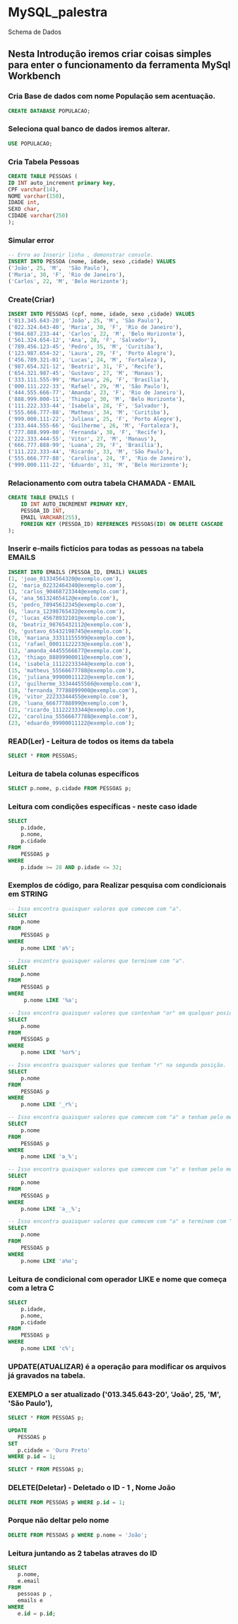 # MySQL_palestra
Schema de Dados

## Nesta Introdução iremos criar coisas simples para enter o funcionamento da ferramenta MySql Workbench


### Cria Base de dados com nome População sem acentuação.
```sql
CREATE DATABASE POPULACAO;
```
### Seleciona qual banco de dados iremos alterar.
```sql
USE POPULACAO;
```

### Cria Tabela Pessoas
```sql 
CREATE TABLE PESSOAS (
ID INT auto_increment primary key,
CPF varchar(14),
NOME varchar(150),
IDADE int,
SEXO char,
CIDADE varchar(250)
);
```

### Simular error
```sql 
-- Erro ao Inserir linha , demonstrar console.
INSERT INTO PESSOA (nome, idade, sexo ,cidade) VALUES
('João', 25, 'M',  'São Paulo'),
('Maria', 30, 'F', 'Rio de Janeiro'),
('Carlos', 22, 'M', 'Belo Horizonte');
```

### Create(Criar)
```sql
INSERT INTO PESSOAS (cpf, nome, idade, sexo ,cidade) VALUES
('013.345.643-20', 'João', 25, 'M', 'São Paulo'),
('022.324.643-40', 'Maria', 30, 'F', 'Rio de Janeiro'),
('904.687.233-44', 'Carlos', 22, 'M', 'Belo Horizonte'),
('561.324.654-12', 'Ana', 28, 'F', 'Salvador'),
('789.456.123-45', 'Pedro', 35, 'M', 'Curitiba'),
('123.987.654-32', 'Laura', 29, 'F', 'Porto Alegre'),
('456.789.321-01', 'Lucas', 24, 'M', 'Fortaleza'),
('987.654.321-12', 'Beatriz', 31, 'F', 'Recife'),
('654.321.987-45', 'Gustavo', 27, 'M', 'Manaus'),
('333.111.555-99', 'Mariana', 26, 'F', 'Brasília'),
('000.111.222-33', 'Rafael', 29, 'M', 'São Paulo'),
('444.555.666-77', 'Amanda', 23, 'F', 'Rio de Janeiro'),
('888.999.000-11', 'Thiago', 30, 'M', 'Belo Horizonte'),
('111.222.333-44', 'Isabela', 28, 'F', 'Salvador'),
('555.666.777-88', 'Matheus', 34, 'M', 'Curitiba'),
('999.000.111-22', 'Juliana', 25, 'F', 'Porto Alegre'),
('333.444.555-66', 'Guilherme', 26, 'M', 'Fortaleza'),
('777.888.999-00', 'Fernanda', 30, 'F', 'Recife'),
('222.333.444-55', 'Vitor', 27, 'M', 'Manaus'),
('666.777.888-99', 'Luana', 29, 'F', 'Brasília'),
('111.222.333-44', 'Ricardo', 33, 'M', 'São Paulo'),
('555.666.777-88', 'Carolina', 24, 'F', 'Rio de Janeiro'),
('999.000.111-22', 'Eduardo', 31, 'M', 'Belo Horizonte');
```

### Relacionamento com outra tabela CHAMADA - EMAIL	
```sql
CREATE TABLE EMAILS (
    ID INT AUTO_INCREMENT PRIMARY KEY,
    PESSOA_ID INT,
    EMAIL VARCHAR(255),
    FOREIGN KEY (PESSOA_ID) REFERENCES PESSOAS(ID) ON DELETE CASCADE
); 
```
 
### Inserir e-mails fictícios para todas as pessoas na tabela EMAILS
```sql
INSERT INTO EMAILS (PESSOA_ID, EMAIL) VALUES
(1, 'joao_01334564320@exemplo.com'),
(2, 'maria_02232464340@exemplo.com'),
(3, 'carlos_90468723344@exemplo.com'),
(4, 'ana_56132465412@exemplo.com'),
(5, 'pedro_78945612345@exemplo.com'),
(6, 'laura_12398765432@exemplo.com'),
(7, 'lucas_45678932101@exemplo.com'),
(8, 'beatriz_98765432112@exemplo.com'),
(9, 'gustavo_65432198745@exemplo.com'),
(10, 'mariana_33311155599@exemplo.com'),
(11, 'rafael_00011122233@exemplo.com'),
(12, 'amanda_44455566677@exemplo.com'),
(13, 'thiago_88899900011@exemplo.com'),
(14, 'isabela_11122233344@exemplo.com'),
(15, 'matheus_55566677788@exemplo.com'),
(16, 'juliana_99900011122@exemplo.com'),
(17, 'guilherme_33344455566@exemplo.com'),
(18, 'fernanda_77788899900@exemplo.com'),
(19, 'vitor_22233344455@exemplo.com'),
(20, 'luana_66677788899@exemplo.com'),
(21, 'ricardo_11122233344@exemplo.com'),
(22, 'carolina_55566677788@exemplo.com'),
(23, 'eduardo_99900011122@exemplo.com');
```



### READ(Ler) - Leitura de todos os items da tabela
```sql
SELECT * FROM PESSOAS;
```

### Leitura de tabela colunas específicos 
```sql
SELECT p.nome, p.cidade FROM PESSOAS p;
```

### Leitura com condições específicas - neste caso idade
```sql
SELECT 
    p.idade,
    p.nome, 
    p.cidade
FROM 
    PESSOAS p
WHERE
    p.idade >= 28 AND p.idade <= 32;
```


### Exemplos de código, para Realizar pesquisa com condicionais em STRING 

```sql
-- Isso encontra quaisquer valores que comecem com "a".
SELECT 
    p.nome
FROM
    PESSOAS p
WHERE
    p.nome LIKE 'a%';

-- Isso encontra quaisquer valores que terminem com "a".
SELECT 
    p.nome
FROM
    PESSOAS p
WHERE
     p.nome LIKE '%a';

-- Isso encontra quaisquer valores que contenham "or" em qualquer posição.
SELECT 
    p.nome
FROM
    PESSOAS p
WHERE
    p.nome LIKE '%or%';

-- Isso encontra quaisquer valores que tenham "r" na segunda posição.
SELECT 
    p.nome
FROM
    PESSOAS p
WHERE
    p.nome LIKE '_r%';

-- Isso encontra quaisquer valores que comecem com "a" e tenham pelo menos 2 caracteres de comprimento.
SELECT 
    p.nome
FROM
    PESSOAS p
WHERE
    p.nome LIKE 'a_%';

-- Isso encontra quaisquer valores que comecem com "a" e tenham pelo menos 3 caracteres de comprimento.
SELECT 
    p.nome
FROM
    PESSOAS p
WHERE
    p.nome LIKE 'a__%';

-- Isso encontra quaisquer valores que comecem com "a" e terminem com "o"
SELECT 
    p.nome
FROM
    PESSOAS p
WHERE
    p.nome LIKE 'a%o';
```

### Leitura de condicional com operador LIKE e nome que começa com a letra C

```sql
SELECT 
    p.idade,
    p.nome, 
    p.cidade
FROM 
	PESSOAS p
WHERE
    p.nome LIKE 'c%';
```


### UPDATE(ATUALIZAR) é a operação para modificar os arquivos já gravados na tabela.
### EXEMPLO a ser atualizado ('013.345.643-20', 'João', 25, 'M', 'São Paulo'),

```sql
SELECT * FROM PESSOAS p; 
```

```sql
UPDATE 
   PESSOAS p
SET 
   p.cidade = 'Ouro Preto'
WHERE p.id = 1;

SELECT * FROM PESSOAS p;
```

### DELETE(Deletar) - Deletado o ID - 1 , Nome João
```sql
DELETE FROM PESSOAS p WHERE p.id = 1;
```

### Porque não deltar pelo nome
```sql 
DELETE FROM PESSOAS p WHERE p.nome = 'João'; 
```


### Leitura juntando as 2 tabelas atraves do ID
```sql 
SELECT
   p.nome,
   e.email 
FROM
   pessoas p ,
   emails e 
WHERE
   e.id = p.id;
```
